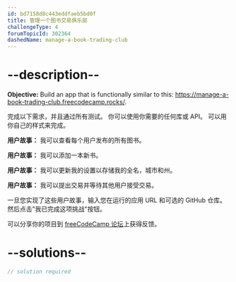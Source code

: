 ```yaml
---
id: bd7158d8c443eddfaeb5bd0f
title: 管理一个图书交易俱乐部
challengeType: 4
forumTopicId: 302364
dashedName: manage-a-book-trading-club
---
```


# --description--

**Objective:** Build an app that is functionally similar to this: <a href="https://manage-a-book-trading-club.freecodecamp.rocks/" target="_blank" rel="noopener noreferrer nofollow">https://manage-a-book-trading-club.freecodecamp.rocks/</a>.

完成以下需求，并且通过所有测试。 你可以使用你需要的任何库或 API。 可以用你自己的样式来完成。

**用户故事：** 我可以查看每个用户发布的所有图书。

**用户故事：** 我可以添加一本新书。

**用户故事：** 我可以更新我的设置以存储我的全名，城市和州。

**用户故事：** 我可以提出交易并等待其他用户接受交易。

一旦您实现了这些用户故事，输入您在运行的应用 URL 和可选的 GitHub 仓库。 然后点击"我已完成这项挑战"按钮。

可以分享你的项目到 <a href="https://forum.freecodecamp.org/c/project-feedback/409" target="_blank" rel="noopener noreferrer nofollow">freeCodeCamp 论坛</a>上获得反馈。

# --solutions--

```js
// solution required
```
